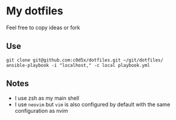# My dotfiles
Feel free to copy ideas or fork

## Use
```
git clone git@github.com:c0d5x/dotfiles.git ~/git/dotfiles/
ansible-playbook -i "localhost," -c local playbook.yml
```

## Notes
* I use zsh as my main shell
* I use `neovim` but `vim` is also configured by default with the same configuration as nvim
